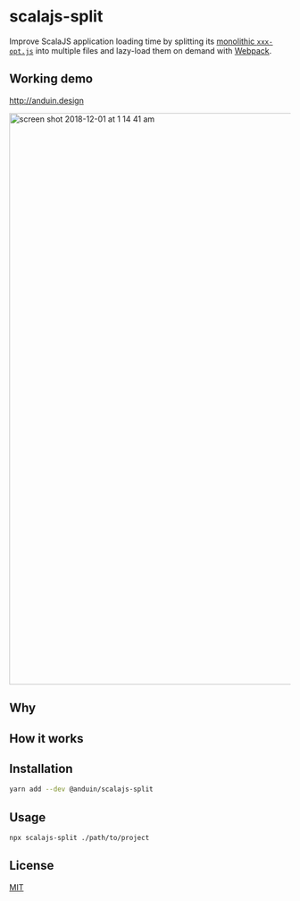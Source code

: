 # scalajs-split

Improve ScalaJS application loading time by splitting its [monolithic `xxx-opt.js`](https://www.scala-js.org/doc/project/building.html) into multiple files and lazy-load them on demand with [Webpack](https://webpack.js.org/).

## Working demo

http://anduin.design

<img width="1022" alt="screen shot 2018-12-01 at 1 14 41 am" src="https://user-images.githubusercontent.com/5953369/49307492-ecba2b00-f507-11e8-9a94-f439da6a5b29.png">

## Why

## How it works



## Installation

```bash
yarn add --dev @anduin/scalajs-split
```

## Usage

```bash
npx scalajs-split ./path/to/project
```

## License
[MIT](https://choosealicense.com/licenses/mit/)
